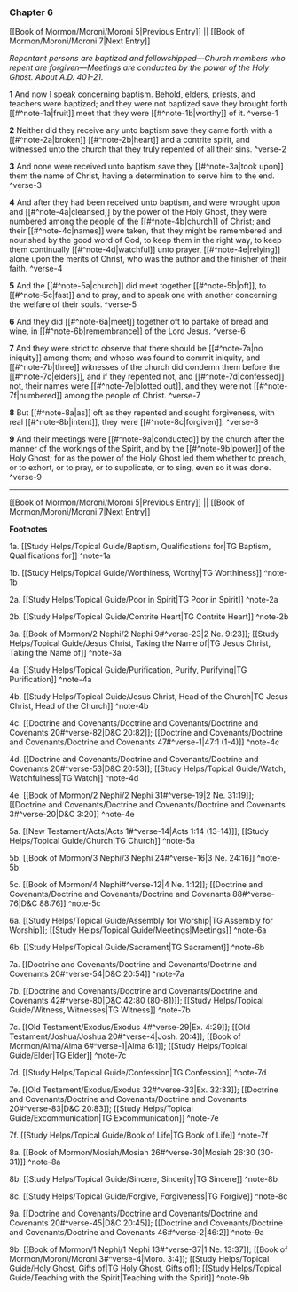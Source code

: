 ### Chapter 6

[[Book of Mormon/Moroni/Moroni 5|Previous Entry]]  ||  [[Book of Mormon/Moroni/Moroni 7|Next Entry]]

*Repentant persons are baptized and fellowshipped—Church members who repent are forgiven—Meetings are conducted by the power of the Holy Ghost. About A.D. 401-21.*

**1**  And now I speak concerning baptism. Behold, elders, priests, and teachers were baptized; and they were not baptized save they brought forth [[#^note-1a|fruit]] meet that they were [[#^note-1b|worthy]] of it. ^verse-1

**2**  Neither did they receive any unto baptism save they came forth with a [[#^note-2a|broken]] [[#^note-2b|heart]] and a contrite spirit, and witnessed unto the church that they truly repented of all their sins. ^verse-2

**3**  And none were received unto baptism save they [[#^note-3a|took upon]] them the name of Christ, having a determination to serve him to the end. ^verse-3

**4**  And after they had been received unto baptism, and were wrought upon and [[#^note-4a|cleansed]] by the power of the Holy Ghost, they were numbered among the people of the [[#^note-4b|church]] of Christ; and their [[#^note-4c|names]] were taken, that they might be remembered and nourished by the good word of God, to keep them in the right way, to keep them continually [[#^note-4d|watchful]] unto prayer, [[#^note-4e|relying]] alone upon the merits of Christ, who was the author and the finisher of their faith. ^verse-4

**5**    And the [[#^note-5a|church]] did meet together [[#^note-5b|oft]], to [[#^note-5c|fast]] and to pray, and to speak one with another concerning the welfare of their souls. ^verse-5

**6**  And they did [[#^note-6a|meet]] together oft to partake of bread and wine, in [[#^note-6b|remembrance]] of the Lord Jesus. ^verse-6

**7**  And they were strict to observe that there should be [[#^note-7a|no iniquity]] among them; and whoso was found to commit iniquity, and [[#^note-7b|three]] witnesses of the church did condemn them before the [[#^note-7c|elders]], and if they repented not, and [[#^note-7d|confessed]] not, their names were [[#^note-7e|blotted out]], and they were not [[#^note-7f|numbered]] among the people of Christ. ^verse-7

**8**  But [[#^note-8a|as]] oft as they repented and sought forgiveness, with real [[#^note-8b|intent]], they were [[#^note-8c|forgiven]]. ^verse-8

**9**  And their meetings were [[#^note-9a|conducted]] by the church after the manner of the workings of the Spirit, and by the [[#^note-9b|power]] of the Holy Ghost; for as the power of the Holy Ghost led them whether to preach, or to exhort, or to pray, or to supplicate, or to sing, even so it was done. ^verse-9


---
[[Book of Mormon/Moroni/Moroni 5|Previous Entry]]  ||  [[Book of Mormon/Moroni/Moroni 7|Next Entry]]


**Footnotes**


1a. [[Study Helps/Topical Guide/Baptism, Qualifications for|TG Baptism, Qualifications for]] ^note-1a

1b. [[Study Helps/Topical Guide/Worthiness, Worthy|TG Worthiness]] ^note-1b

2a. [[Study Helps/Topical Guide/Poor in Spirit|TG Poor in Spirit]] ^note-2a

2b. [[Study Helps/Topical Guide/Contrite Heart|TG Contrite Heart]] ^note-2b

3a. [[Book of Mormon/2 Nephi/2 Nephi 9#^verse-23|2 Ne. 9:23]]; [[Study Helps/Topical Guide/Jesus Christ, Taking the Name of|TG Jesus Christ, Taking the Name of]] ^note-3a

4a. [[Study Helps/Topical Guide/Purification, Purify, Purifying|TG Purification]] ^note-4a

4b. [[Study Helps/Topical Guide/Jesus Christ, Head of the Church|TG Jesus Christ, Head of the Church]] ^note-4b

4c. [[Doctrine and Covenants/Doctrine and Covenants/Doctrine and Covenants 20#^verse-82|D&C 20:82]]; [[Doctrine and Covenants/Doctrine and Covenants/Doctrine and Covenants 47#^verse-1|47:1 (1-4)]] ^note-4c

4d. [[Doctrine and Covenants/Doctrine and Covenants/Doctrine and Covenants 20#^verse-53|D&C 20:53]]; [[Study Helps/Topical Guide/Watch, Watchfulness|TG Watch]] ^note-4d

4e. [[Book of Mormon/2 Nephi/2 Nephi 31#^verse-19|2 Ne. 31:19]]; [[Doctrine and Covenants/Doctrine and Covenants/Doctrine and Covenants 3#^verse-20|D&C 3:20]] ^note-4e

5a. [[New Testament/Acts/Acts 1#^verse-14|Acts 1:14 (13-14)]]; [[Study Helps/Topical Guide/Church|TG Church]] ^note-5a

5b. [[Book of Mormon/3 Nephi/3 Nephi 24#^verse-16|3 Ne. 24:16]] ^note-5b

5c. [[Book of Mormon/4 Nephi#^verse-12|4 Ne. 1:12]]; [[Doctrine and Covenants/Doctrine and Covenants/Doctrine and Covenants 88#^verse-76|D&C 88:76]] ^note-5c

6a. [[Study Helps/Topical Guide/Assembly for Worship|TG Assembly for Worship]]; [[Study Helps/Topical Guide/Meetings|Meetings]] ^note-6a

6b. [[Study Helps/Topical Guide/Sacrament|TG Sacrament]] ^note-6b

7a. [[Doctrine and Covenants/Doctrine and Covenants/Doctrine and Covenants 20#^verse-54|D&C 20:54]] ^note-7a

7b. [[Doctrine and Covenants/Doctrine and Covenants/Doctrine and Covenants 42#^verse-80|D&C 42:80 (80-81)]]; [[Study Helps/Topical Guide/Witness, Witnesses|TG Witness]] ^note-7b

7c. [[Old Testament/Exodus/Exodus 4#^verse-29|Ex. 4:29]]; [[Old Testament/Joshua/Joshua 20#^verse-4|Josh. 20:4]]; [[Book of Mormon/Alma/Alma 6#^verse-1|Alma 6:1]]; [[Study Helps/Topical Guide/Elder|TG Elder]] ^note-7c

7d. [[Study Helps/Topical Guide/Confession|TG Confession]] ^note-7d

7e. [[Old Testament/Exodus/Exodus 32#^verse-33|Ex. 32:33]]; [[Doctrine and Covenants/Doctrine and Covenants/Doctrine and Covenants 20#^verse-83|D&C 20:83]]; [[Study Helps/Topical Guide/Excommunication|TG Excommunication]] ^note-7e

7f. [[Study Helps/Topical Guide/Book of Life|TG Book of Life]] ^note-7f

8a. [[Book of Mormon/Mosiah/Mosiah 26#^verse-30|Mosiah 26:30 (30-31)]] ^note-8a

8b. [[Study Helps/Topical Guide/Sincere, Sincerity|TG Sincere]] ^note-8b

8c. [[Study Helps/Topical Guide/Forgive, Forgiveness|TG Forgive]] ^note-8c

9a. [[Doctrine and Covenants/Doctrine and Covenants/Doctrine and Covenants 20#^verse-45|D&C 20:45]]; [[Doctrine and Covenants/Doctrine and Covenants/Doctrine and Covenants 46#^verse-2|46:2]] ^note-9a

9b. [[Book of Mormon/1 Nephi/1 Nephi 13#^verse-37|1 Ne. 13:37]]; [[Book of Mormon/Moroni/Moroni 3#^verse-4|Moro. 3:4]]; [[Study Helps/Topical Guide/Holy Ghost, Gifts of|TG Holy Ghost, Gifts of]]; [[Study Helps/Topical Guide/Teaching with the Spirit|Teaching with the Spirit]] ^note-9b